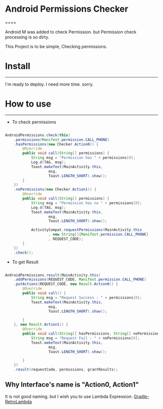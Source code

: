 # Android Permissions Checker

====

Android M was added to check Permission.
but Permission check processing is so dirty.

This Project is to be simple, Checking permissions.

# Install

----

I'm ready to deploy. I need more time. sorry.
  
# How to use

----

* To check permissions

```java

AndroidPermissions.check(this)
    .permissions(Manifest.permission.CALL_PHONE)
    .hasPermissions(new Checker.Action0() {
        @Override
        public void call(String[] permissions) {
            String msg = "Permission has " + permissions[0];
            Log.d(TAG, msg);
            Toast.makeText(MainActivity.this,
                    msg,
                    Toast.LENGTH_SHORT).show();
        }
    })
    .noPermissions(new Checker.Action1() {
        @Override
        public void call(String[] permissions) {
            String msg = "Permission has no " + permissions[0];
            Log.d(TAG, msg);
            Toast.makeText(MainActivity.this,
                    msg,
                    Toast.LENGTH_SHORT).show();

            ActivityCompat.requestPermissions(MainActivity.this
                    , new String[]{Manifest.permission.CALL_PHONE}
                    , REQUEST_CODE);
        }
    })
    .check();


```

* To get Result

```java

AndroidPermissions.result(MainActivity.this)
    .addPermissions(REQUEST_CODE, Manifest.permission.CALL_PHONE)
    .putActions(REQUEST_CODE, new Result.Action0() {
        @Override
        public void call() {
            String msg = "Request Success : " + permissions[0];
            Toast.makeText(MainActivity.this,
                    msg,
                    Toast.LENGTH_SHORT).show();

        }
    }, new Result.Action1() {
        @Override
        public void call(String[] hasPermissions, String[] noPermissions) {
            String msg = "Request Fail : " + noPermissions[0];
            Toast.makeText(MainActivity.this,
                    msg,
                    Toast.LENGTH_SHORT).show();

        }
    })
    .result(requestCode, permissions, grantResults);

```

## Why Interface's name is "Action0, Action1"

It is not good naming. but I wish you to use Lambda Expression. [Gradle-RetroLambda](https://github.com/evant/gradle-retrolambda)
